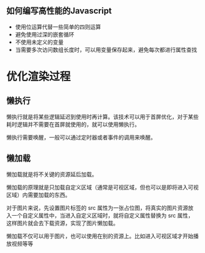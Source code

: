## 如何编写高性能的Javascript
- 使用位运算代替一些简单的四则运算
- 避免使用过深的嵌套循环
- 不使用未定义的变量
- 当需要多次访问数组长度时，可以用变量保存起来，避免每次都进行属性查找


# 优化渲染过程

## 懒执行

懒执⾏就是将某些逻辑延迟到使⽤时再计算。该技术可以⽤于⾸屏优化，对于某些耗时逻辑并不需要在⾸屏就使⽤的，就可以使⽤懒执⾏。

懒执⾏需要唤醒，⼀般可以通过定时器或者事件的调⽤来唤醒。



## 懒加载

懒加载就是将不关键的资源延后加载。

懒加载的原理就是只加载⾃定义区域（通常是可视区域，但也可以是即将进⼊可视区域）内需要加载的东⻄。

对于图⽚来说，先设置图⽚标签的 src 属性为⼀张占位图，将真实的图⽚资源放⼊⼀个⾃定义属性中，当进⼊⾃定义区域时，就将⾃定义属性替换为 src 属性，这样图⽚就会去下载资源，实现了图⽚懒加载。

懒加载不仅可以⽤于图⽚，也可以使⽤在别的资源上。⽐如进⼊可视区域才开始播放视频等等